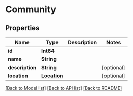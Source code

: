 # Community

## Properties
Name | Type | Description | Notes
------------ | ------------- | ------------- | -------------
**id** | **Int64** |  | 
**name** | **String** |  | 
**description** | **String** |  | [optional] 
**location** | [**Location**](Location.md) |  | [optional] 

[[Back to Model list]](../README.md#documentation-for-models) [[Back to API list]](../README.md#documentation-for-api-endpoints) [[Back to README]](../README.md)


